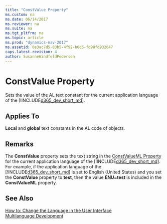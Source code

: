 ```yaml
---
title: "ConstValue Property"
ms.custom: na
ms.date: 06/14/2017
ms.reviewer: na
ms.suite: na
ms.tgt_pltfrm: na
ms.topic: article
ms.prod: "dynamics-nav-2017"
ms.assetid: 0e3ac7d5-83b5-4f92-b0d5-fd98fd932647
caps.latest.revision: 4
author: SusanneWindfeldPedersen
---
```


# ConstValue Property
Sets the value of the AL text constant for the current application language of the [!INCLUDE[d365_dev_short_md](../includes/d365_dev_short_md.md)].  
  
## Applies To  
 **Local** and **global** text constants in the AL code of objects.  
  
## Remarks  
 The **ConstValue** property sets the text string in the [ConstValueML Property](devenv-constvalueml-property.md) for the current application language of the [!INCLUDE[d365_dev_short_md](../includes/d365_dev_short_md.md)]. For example, if the application language of the [!INCLUDE[d365_dev_short_md](../includes/d365_dev_short_md.md)] is set to English (United States) and you set the **ConstValue** property to **test**, then the value **ENU=test** is included in the **ConstValueML** property.  
  
## See Also  
 [How to: Change the Language in the User Interface](How-to--Change-the-Language-in-the-User-Interface.md)   
 [Multilanguage Development](Multilanguage-Development.md)
